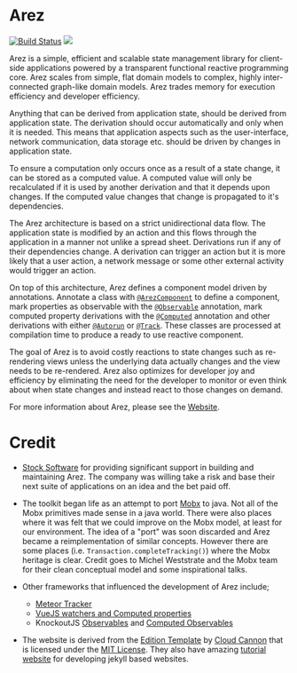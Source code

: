# Arez

[![Build Status](https://secure.travis-ci.org/realityforge/arez.png?branch=master)](http://travis-ci.org/realityforge/arez)
[<img src="https://img.shields.io/maven-central/v/org.realityforge.arez/arez-core.svg?label=latest%20release"/>](http://search.maven.org/#search%7Cga%7C1%7Cg%3A%22org.realityforge.arez%22)

Arez is a simple, efficient and scalable state management library for client-side applications powered by a
transparent functional reactive programming core. Arez scales from simple, flat domain models to complex, highly
inter-connected graph-like domain models. Arez trades memory for execution efficiency and
developer efficiency.

Anything that can be derived from application state, should be derived from application state. The derivation
should occur automatically and only when it is needed. This means that application aspects such as the user-interface,
network communication, data storage etc. should be driven by changes in application state.

To ensure a computation only occurs once as a result of a state change, it can be stored as a computed value. A
computed value will only be recalculated if it is used by another derivation and that it depends upon changes. If
the computed value changes that change is propagated to it's dependencies.

The Arez architecture is based on a strict unidirectional data flow. The application state is modified by an action
and this flows through the application in a manner not unlike a spread sheet. Derivations run if any of their
dependencies change. A derivation can trigger an action but it is more likely that a user action, a network message
or some other external activity would trigger an action.

On top of this architecture, Arez defines a component model driven by annotations. Annotate a class with
[`@ArezComponent`](http://realityforge.org/arez/api/org/realityforge/arez/annotations/ArezComponent.html) to
define a component, mark properties as observable with the [`@Observable`](http://realityforge.org/arez/api/org/realityforge/arez/annotations/Observable.html)
annotation, mark computed property derivations with the [`@Computed`](http://realityforge.org/arez/api/org/realityforge/arez/annotations/Computed.html)
annotation and other derivations with either [`@Autorun`](http://realityforge.org/arez/api/org/realityforge/arez/annotations/Autorun.html)
or [`@Track`](http://realityforge.org/arez/api/org/realityforge/arez/annotations/Track.html). These classes
are processed at compilation time to produce a ready to use reactive component.

The goal of Arez is to avoid costly reactions to state changes such as re-rendering views unless the underlying
data actually changes and the view needs to be re-rendered. Arez also optimizes for developer joy and efficiency by
eliminating the need for the developer to monitor or even think about when state changes and instead react to those
changes on demand.

For more information about Arez, please see the [Website](http://realityforge.org/arez/).

# Credit

* [Stock Software](http://www.stocksoftware.com.au/) for providing significant support in building and maintaining
  Arez. The company was willing take a risk and base their next suite of applications on an idea and the
  bet paid off.

* The toolkit began life as an attempt to port [Mobx](https://mobx.js.org/) to java. Not all of the Mobx
  primitives made sense in a java world. There were also places where it was felt that we could improve on
  the Mobx model, at least for our environment. The idea of a "port" was soon discarded and Arez became a
  reimplementation of similar concepts. However there are some places (i.e. `Transaction.completeTracking()`)
  where the Mobx heritage is clear. Credit goes to Michel Weststrate and the Mobx team for their clean conceptual
  model and some inspirational talks.

* Other frameworks that influenced the development of Arez include;
  - [Meteor Tracker](https://docs.meteor.com/api/tracker.html)
  - [VueJS watchers and Computed properties](https://vuejs.org/v2/guide/computed.html)
  -  KnockoutJS [Observables](http://knockoutjs.com/documentation/observables.html) and [Computed Observables](http://knockoutjs.com/documentation/computedObservables.html)

* The website is derived from the [Edition Template](https://github.com/CloudCannon/edition-jekyll-template)
  by [Cloud Cannon](https://cloudcannon.com/) that is licensed under the [MIT License](https://github.com/CloudCannon/edition-jekyll-template/blob/master/LICENSE).
  They also have amazing [tutorial website](https://learn.cloudcannon.com/) for developing jekyll based websites.
